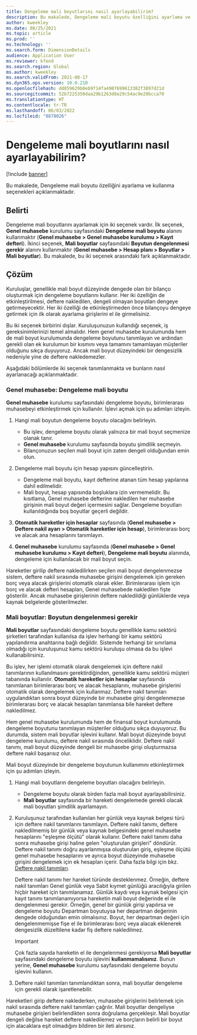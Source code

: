 ```yaml
---
title: Dengeleme mali boyutlarını nasıl ayarlayabilirim?
description: Bu makalede, Dengeleme mali boyutu özelliğini ayarlama ve kullanma seçenekleri açıklanmaktadır.
author: kweekley
ms.date: 08/25/2021
ms.topic: article
ms.prod: ''
ms.technology: ''
ms.search.form: DimensionDetails
audience: Application User
ms.reviewer: kfend
ms.search.region: Global
ms.author: kweekley
ms.search.validFrom: 2021-08-17
ms.dyn365.ops.version: 10.0.210
ms.openlocfilehash: dd859629b0eb9f14fa4907699613382f3897d21d
ms.sourcegitcommit: 52b7225350daa29b1263d8e29c54ac9e20bcca70
ms.translationtype: HT
ms.contentlocale: tr-TR
ms.lasthandoff: 06/03/2022
ms.locfileid: "8878026"
---
```

# <a name="how-do-i-set-up-balancing-financial-dimensions"></a>Dengeleme mali boyutlarını nasıl ayarlayabilirim?

[!include [banner](../includes/banner.md)]

Bu makalede, Dengeleme mali boyutu özelliğini ayarlama ve kullanma seçenekleri açıklanmaktadır.

## <a name="symptom"></a>Belirti

Dengeleme mali boyutlarını ayarlamak için iki seçenek vardır. İlk seçenek, **Genel muhasebe** kurulumu sayfasındaki **Dengeleme mali boyutu** alanını kullanmaktır (**Genel muhasebe \> Genel muhasebe kurulumu \> Kayıt defteri**). İkinci seçenek, **Mali boyutlar** sayfasındaki **Boyutun dengelenmesi gerekir** alanını kullanmaktır (**Genel muhasebe > Hesap planı \> Boyutlar \> Mali boyutlar**). Bu makalede, bu iki seçenek arasındaki fark açıklanmaktadır.

## <a name="resolution"></a>Çözüm

Kuruluşlar, genellikle mali boyut düzeyinde dengede olan bir bilanço oluşturmak için dengeleme boyutlarını kullanır. Her iki özelliğin de etkinleştirilmesi, deftere nakledilen, dengeli olmayan boyutları dengeye getirmeyecektir. Her iki özelliği de etkinleştirmeden önce bilançoyu dengeye getirmek için ilk olarak ayarlama girişlerini el ile girmelisiniz.

Bu iki seçenek birbirini dışlar. Kuruluşunuzun kullandığı seçenek, iş gereksinimlerinizi temel almalıdır. Hem genel muhasebe kurulumunda hem de mali boyut kurulumunda dengeleme boyutunu tanımlayan ve ardından gerekli olan ek kurulumun bir kısmını veya tamamını tamamlayan müşteriler olduğunu sıkça duyuyoruz. Ancak mali boyut düzeyindeki bir dengesizlik nedeniyle yine de deftere nakledemezler.

Aşağıdaki bölümlerde iki seçenek tanımlanmakta ve bunların nasıl ayarlanacağı açıklanmaktadır.

### <a name="ledger--balancing-financial-dimension"></a>Genel muhasebe: Dengeleme mali boyutu

**Genel muhasebe** kurulumu sayfasındaki dengeleme boyutu, birimlerarası muhasebeyi etkinleştirmek için kullanılır. İşlevi açmak için şu adımları izleyin.

1. Hangi mali boyutun dengeleme boyutu olacağını belirleyin.

    - Bu işlev, dengeleme boyutu olarak yalnızca bir mali boyut seçmenize olanak tanır.
    - **Genel muhasebe** kurulumu sayfasında boyutu şimdilik seçmeyin.
    - Bilançonuzun seçilen mali boyut için zaten dengeli olduğundan emin olun.

2. Dengeleme mali boyutu için hesap yapısını güncelleştirin.

    - Dengeleme mali boyutu, kayıt defterine atanan tüm hesap yapılarına dahil edilmelidir.
    - Mali boyut, hesap yapısında boşluklara izin vermemelidir. Bu kısıtlama, Genel muhasebe defterine nakledilen her muhasebe girişinin mali boyut değeri içermesini sağlar. Dengeleme boyutları kullanıldığında boş boyutlar geçerli değildir.

3. **Otomatik hareketler için hesaplar** sayfasında (**Genel muhasebe \> Deftere nakil ayarı \> Otomatik hareketler için hesap**), birimlerarası borç ve alacak ana hesaplarını tanımlayın.
4. **Genel muhasebe** kurulumu sayfasında (**Genel muhasebe \> Genel muhasebe kurulumu \> Kayıt defteri**), **Dengeleme mali boyutu** alanında, dengeleme için kullanılacak bir mali boyut seçin.

Hareketler girilip deftere nakledilirken seçilen mali boyut dengelenmezse sistem, deftere nakil sırasında muhasebe girişini dengelemek için gereken borç veya alacak girişlerini otomatik olarak ekler. Birimlerarası işlem için borç ve alacak defteri hesapları, Genel muhasebede nakledilen fişte gösterilir. Ancak muhasebe girişlerinin deftere nakledildiği günlüklerde veya kaynak belgelerde gösterilmezler.

### <a name="financial-dimensions--require-the-dimension-to-be-balanced"></a>Mali boyutlar: Boyutun dengelenmesi gerekir

**Mali boyutlar** sayfasındaki dengeleme boyutu genellikle kamu sektörü şirketleri tarafından kullanılsa da işlev herhangi bir kamu sektörü yapılandırma anahtarına bağlı değildir. Sistemde herhangi bir sınırlama olmadığı için kuruluşunuz kamu sektörü kuruluşu olmasa da bu işlevi kullanabilirsiniz.

Bu işlev, her işlemi otomatik olarak dengelemek için deftere nakil tanımlarının kullanılmasını gerektirdiğinden, genellikle kamu sektörü müşteri tabanında kullanılır. **Otomatik hareketler için hesaplar** sayfasında tanımlanan birimlerarası borç ve alacak hesaplarını, muhasebe girişlerini otomatik olarak dengelemek için kullanmaz. Deftere nakil tanımları uygulandıktan sonra boyut düzeyinde bir muhasebe girişi dengelenmezse birimlerarası borç ve alacak hesapları tanımlansa bile hareket deftere nakledilmez.

Hem genel muhasebe kurulumunda hem de finansal boyut kurulumunda dengeleme boyutunu tanımlayan müşteriler olduğunu sıkça duyuyoruz. Bu durumda, sistem mali boyutlar işlevini kullanır. Mali boyut düzeyinde boyut dengeleme kurulumu, deftere nakil sırasında önceliklidir. Deftere nakil tanımı, mali boyut düzeyinde dengeli bir muhasebe girişi oluşturmazsa deftere nakil başarısız olur.

Mali boyut düzeyinde bir dengeleme boyutunun kullanımını etkinleştirmek için şu adımları izleyin.

1. Hangi mali boyutların dengeleme boyutları olacağını belirleyin.

    - Dengeleme boyutu olarak birden fazla mali boyut ayarlayabilirsiniz.
    - **Mali boyutlar** sayfasında bir hareketi dengelemede gerekli olacak mali boyutları şimdilik ayarlamayın.

2. Kuruluşunuz tarafından kullanılan her günlük veya kaynak belgesi türü için deftere nakil tanımlarını tanımlayın. Deftere nakil tanımı, deftere nakledilmemiş bir günlük veya kaynak belgesindeki genel muhasebe hesaplarını "eşleşme ölçütü" olarak kullanır. Deftere nakil tanımı daha sonra muhasebe girişi haline gelen "oluşturulan girişleri" döndürür. Deftere nakil tanımı doğru ayarlanmışsa oluşturulan giriş, eşleşme ölçütü genel muhasebe hesaplarını ve ayrıca boyut düzeyinde muhasebe girişini dengelemek için ek hesapları içerir. Daha fazla bilgi için bkz. [Deftere nakil tanımları](posting-definitions.md). 
   
   Deftere nakil tanımı her hareket türünde desteklenmez. Örneğin, deftere nakil tanımları Genel günlük veya Sabit kıymet günlüğü aracılığıyla girilen hiçbir hareket için tanımlanamaz. Günlük kaydı veya kaynak belgesi için kayıt tanımı tanımlanamıyorsa hareketin mali boyut değerinde el ile dengelenmesi gerekir. Örneğin, genel bir günlük girişi yapılırsa ve dengeleme boyutu Departman boyutuysa her departman değerinin dengede olduğundan emin olmalısınız.  Boyut, her departman değeri için dengelenmemişse fişe el ile birimlerarası borç veya alacak eklenerek dengesizlik düzeltilene kadar fiş deftere nakledilmez. 

    > [!IMPORTANT]
    > Çok fazla sayıda hareketin el ile dengelenmesi gerekiyorsa **Mali boyutlar** sayfasındaki dengeleme boyutu işlevini **kullanmamalısınız**. Bunun yerine, **Genel muhasebe** kurulumu sayfasındaki dengeleme boyutu işlevini kullanın.

3. Deftere nakil tanımları tanımlandıktan sonra, mali boyutlar dengeleme için gerekli olarak işaretlenebilir.

Hareketleri girip deftere naklederken, muhasebe girişlerini belirlemek için nakil sırasında deftere nakil tanımları çağrılır. Mali boyutlar dengeliyse muhasebe girişleri belirlendikten sonra doğrulama gerçekleşir. Mali boyutlar dengeli değilse hareket deftere nakledilemez ve borçların belirli bir boyut için alacaklara eşit olmadığını bildiren bir ileti alırsınız.
